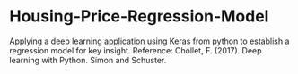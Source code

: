 # Housing-Price-Regression-Model
Applying a deep learning application using Keras from python to establish a regression model for key insight. 
Reference: Chollet, F. (2017). Deep learning with Python. Simon and Schuster.
